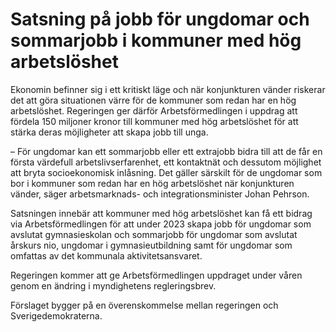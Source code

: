# Satsning på jobb för ungdomar och sommarjobb i kommuner med hög arbetslöshet

Ekonomin befinner sig i ett kritiskt läge och när konjunkturen vänder riskerar det att göra situationen värre för de kommuner som redan har en hög arbetslöshet. Regeringen ger därför Arbetsförmedlingen i uppdrag att fördela 150 miljoner kronor till kommuner med hög arbetslöshet för att stärka deras möjligheter att skapa jobb till unga.

– För ungdomar kan ett sommarjobb eller ett extrajobb bidra till att de får en första värdefull arbetslivserfarenhet, ett kontaktnät och dessutom möjlighet att bryta socioekonomisk inlåsning. Det gäller särskilt för de ungdomar som bor i kommuner som redan har en hög arbetslöshet när konjunkturen vänder, säger arbetsmarknads- och integrationsminister Johan Pehrson.

Satsningen innebär att kommuner med hög arbetslöshet kan få ett bidrag via Arbetsförmedlingen för att under 2023 skapa jobb för ungdomar som avslutat gymnasieskolan och sommarjobb för ungdomar som avslutat årskurs nio, ungdomar i gymnasieutbildning samt för ungdomar som omfattas av det kommunala aktivitetsansvaret.

Regeringen kommer att ge Arbetsförmedlingen uppdraget under våren genom en ändring i myndighetens regleringsbrev.

Förslaget bygger på en överenskommelse mellan regeringen och Sverigedemokraterna.

